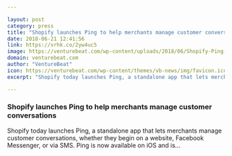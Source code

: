 ```yaml
---

layout: post
category: press
title: "Shopify launches Ping to help merchants manage customer conversations"
date: 2018-06-21 12:41:56
link: https://vrhk.co/2yw4uc5
image: https://venturebeat.com/wp-content/uploads/2018/06/Shopify-Ping-Inbox-View.jpg?fit=1851%2C1140&strip=all
domain: venturebeat.com
author: "VentureBeat"
icon: https://venturebeat.com/wp-content/themes/vb-news/img/favicon.ico
excerpt: "Shopify today launches Ping, a standalone app that lets merchants manage customer conversations, whether they begin on a website, Facebook Messenger, or via SMS. Ping is now available on iOS and is…"

---
```


### Shopify launches Ping to help merchants manage customer conversations

Shopify today launches Ping, a standalone app that lets merchants manage customer conversations, whether they begin on a website, Facebook Messenger, or via SMS. Ping is now available on iOS and is…